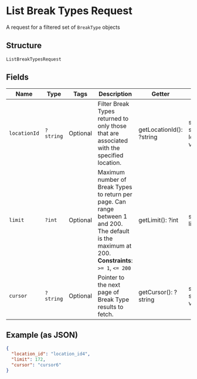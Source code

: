
# List Break Types Request

A request for a filtered set of `BreakType` objects

## Structure

`ListBreakTypesRequest`

## Fields

| Name | Type | Tags | Description | Getter | Setter |
|  --- | --- | --- | --- | --- | --- |
| `locationId` | `?string` | Optional | Filter Break Types returned to only those that are associated with the<br>specified location. | getLocationId(): ?string | setLocationId(?string locationId): void |
| `limit` | `?int` | Optional | Maximum number of Break Types to return per page. Can range between 1<br>and 200. The default is the maximum at 200.<br>**Constraints**: `>= 1`, `<= 200` | getLimit(): ?int | setLimit(?int limit): void |
| `cursor` | `?string` | Optional | Pointer to the next page of Break Type results to fetch. | getCursor(): ?string | setCursor(?string cursor): void |

## Example (as JSON)

```json
{
  "location_id": "location_id4",
  "limit": 172,
  "cursor": "cursor6"
}
```

